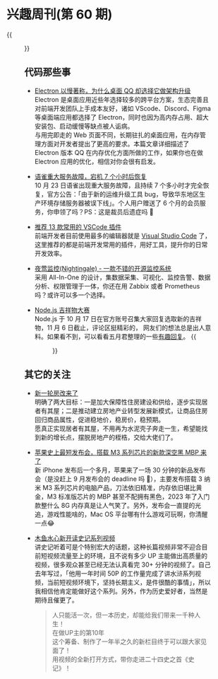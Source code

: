 # 兴趣周刊(第 60 期)


<!--more-->
{{<figure src="https://jiangbao-1258001083.cos.ap-shanghai.myqcloud.com/xiyang231102.jpg" title="夕阳无限好">}}

## 代码那些事
* [Electron 以慢著称，为什么桌面 QQ 却选择它做架构升级](https://mp.weixin.qq.com/s/OQA7sUqqC_2yYRPhmxnotA)  
Electron 是桌面应用近些年选择较多的跨平台方案，生态完善且对前端开发团队上手成本友好，诸如 VScode、Discord、Figma 等桌面端应用都选择了 Electron，同时也因为高内存占用、超大安装包、启动缓慢等缺点被人诟病。  
与用完即走的 Web 页面不同，长期驻扎的桌面应用，在内存管理方面对开发者提出了更高的要求。本篇文章详细描述了 Electron 版本 QQ 在内存优化方面所做的工作，如果你也在做 Electron 应用的优化，相信对你会很有启发。

* [语雀重大服务故障，宕机 7 个小时后恢复](https://mp.weixin.qq.com/s/WFLLU8R4bmiqv6OGa-QMcw)  
10 月 23 日语雀出现重大服务故障，且持续 7 个多小时才完全恢复，官方公告：「由于新的运维升级工具 bug，导致华东地区生产环境存储服务器被误下线」。个人用户赠送了 6 个月的会员服务，你申领了吗？PS：这是裁员后遗症吗 🤔

* [推荐 13 款常用的 VSCode 插件](https://mp.weixin.qq.com/s/xXGguMBZIppQjXnSQLxdDw)  
前端开发者目前使用最多的编辑器就是 [Visual Studio Code](https://code.visualstudio.com/) 了，这里推荐的都是前端开发常用的插件，用好工具，提升你的日常开发效率。

* [夜莺监控(Nightingale) - 一款不错的开源监控系统](https://github.com/ccfos/nightingale)  
采用 All-In-One 的设计，集数据采集、可视化、监控告警、数据分析、权限管理于一体，你还在用 Zabbix 或者 Prometheus 吗？或许可以多一个选择。

* [Node.js 吉祥物大赛](https://twitter.com/nodejs/status/1713984983566610540)  
Node.js 于 10 月 17 日在官方账号召集大家回复选取新的吉祥物，11 月 6 日截止，评论区挺精彩的， 网友们的想法总是出人意料。如果看不到，可以看看五月君整理的一些[有趣回复](https://mp.weixin.qq.com/s/P1-_3tOslX938qnqmKOgFg)。
{{<figure src="https://jiangbao-1258001083.cos.ap-shanghai.myqcloud.com/nodejs-mascot.png" width="500">}}

## 其它的关注
* [新一轮房改来了](https://www.eeo.com.cn/2023/1026/610867.shtml)  
明确了两大目标：一是加大保障性住房建设和供给，逐步实现居者有其屋；二是推动建立房地产业转型发展新模式，让商品住房回归商品属性，促进稳地价，稳房价，稳预期。  
愿真正实现居者有其屋，不用再为水泥壳子奔走一生，希望能找到新的增长点，摆脱房地产的桎梏，交给大佬们了。

* [苹果史上最短发布会，搭载 M3 系列芯片的新款深空黑 MBP 来了](https://www.36kr.com/p/2497711633225857)  
新 iPhone 发布后一个多月，苹果来了一场 30 分钟的新品发布会（是没赶上 9 月发布会的 deadline 吗 🐶），主要发布搭载 3 纳米 M3 系列芯片的电脑产品，刀法依旧精准，内存依旧堪比黄金，M3 标准版芯片的 MBP 甚至不配拥有黑色，2023 年了入门款整什么 8G 内存真是让人气笑了。另外，发布会一直提的光追，游戏性能啥的，Mac OS 平台哪有什么游戏可玩啊，你清醒一点😂

* [木鱼水心新开读史记系列视频](https://space.bilibili.com/927587/channel/collectiondetail?sid=1827307)  
讲史记听着可是个特别宏大的话题，这种长篇视频非常不迎合目前短视频流量至上的环境，且不说有多少 UP 主能做出高质量的视频，很多观众甚至已经无法认真看完 30+ 分钟的视频了。自己去年写过，「他用一年时间 50P 的工作量完成了讲水浒系列视频，当前短视频环境下，坚持长期主义，是件很酷的事情」，所以我相信他肯定能做好这个系列。另外，作为历史爱好者，当然是期待且催更了。
  > 人只能活一次，但一本历史，却能给我们带来一千种人生！  
  > 在做UP主的第10年  
  > 这个筹备、制作了一年半之久的新栏目终于可以跟大家见面了！  
  > 用视频的全新打开方式，带你走进二十四史之首《史记》！  
